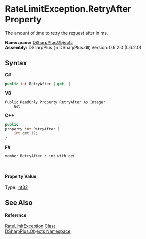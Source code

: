 # RateLimitException.RetryAfter Property 
 

The amount of time to retry the request after in ms.

**Namespace:**&nbsp;<a href="b70db947-75ff-488f-5245-350c6ca1e522">DSharpPlus.Objects</a><br />**Assembly:**&nbsp;DSharpPlus (in DSharpPlus.dll) Version: 0.6.2.0 (0.6.2.0)

## Syntax

**C#**<br />
``` C#
public int RetryAfter { get; }
```

**VB**<br />
``` VB
Public ReadOnly Property RetryAfter As Integer
	Get
```

**C++**<br />
``` C++
public:
property int RetryAfter {
	int get ();
}
```

**F#**<br />
``` F#
member RetryAfter : int with get

```

<br />

#### Property Value
Type: <a href="http://msdn2.microsoft.com/en-us/library/td2s409d" target="_blank">Int32</a>

## See Also


#### Reference
<a href="23658f3e-ff5c-d4fd-19db-ce6304eeb8f2">RateLimitException Class</a><br /><a href="b70db947-75ff-488f-5245-350c6ca1e522">DSharpPlus.Objects Namespace</a><br />